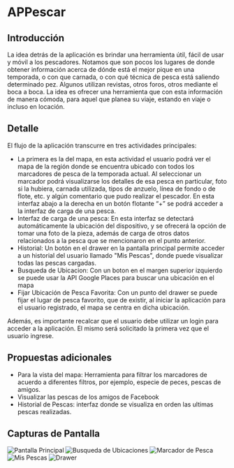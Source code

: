 # APPescar
## Introducción
La idea detrás de la aplicación es brindar una herramienta útil, fácil de usar y móvil a los pescadores.
Notamos que son pocos los lugares de donde obtener información acerca de dónde está el mejor pique en una temporada, o con que carnada, o con qué técnica de pesca está saliendo determinado pez.
Algunos utilizan revistas, otros foros, otros mediante el boca a boca. La idea es ofrecer una herramienta que con esta información de manera cómoda, para aquel que planea su viaje, estando en viaje o incluso en locación.

## Detalle
El flujo de la aplicación transcurre en tres actividades principales:
- La primera es la del mapa, en esta actividad el usuario podrá ver el mapa de la región donde se encuentra ubicado con todos los marcadores de pesca de la temporada actual. Al seleccionar un marcador podrá visualizarse los detalles de esa pesca en particular, foto si la hubiera, carnada utilizada, tipos de anzuelo, línea de fondo o de flote, etc. y algún comentario que pudo realizar el pescador. En esta interfaz abajo a la derecha en un botón flotante “+” se podrá acceder a la interfaz de carga de una pesca.
- Interfaz de carga de una pesca: En esta interfaz se detectará automáticamente la ubicación del dispositivo, y se ofrecerá la opción de tomar una foto de la pieza, además de carga de otros datos relacionados a la pesca que se mencionaron en el punto anterior.
- Historial: Un botón en el drawer en la pantalla principal permite acceder a un historial del usuario llamado "Mis Pescas", donde puede visualizar todas las pescas cargadas.
- Busqueda de Ubicacion: Con un boton en el margen superior izquierdo se puede usar la API Google Places para buscar una ubicación en el mapa
- Fijar Ubicación de Pesca Favorita: Con un punto del drawer se puede fijar el lugar de pesca favorito, que de existir, al iniciar la aplicación para el usuario registrado, el mapa se centra en dicha ubicación.

Además, es importante recalcar que el usuario debe utilizar un login para acceder a la aplicación. El mismo será solicitado la primera vez que el usuario ingrese.

## Propuestas adicionales
- Para la vista del mapa:  Herramienta para filtrar los marcadores de acuerdo a diferentes filtros, por ejemplo, especie de peces, pescas de amigos.
- Visualizar las pescas de los amigos de Facebook 
- Historial de Pescas: interfaz donde se visualiza en orden las ultimas pescas realizadas.

## Capturas de Pantalla

![Pantalla Principal](https://github.com/UTN-FRBA-Mobile/APPescar/blob/master/screenshots/principal.png?raw=true)
![Busqueda de Ubicaciones](https://github.com/UTN-FRBA-Mobile/APPescar/blob/master/screenshots/busqueda.png?raw=true)
![Marcador de Pesca](https://github.com/UTN-FRBA-Mobile/APPescar/blob/master/screenshots/marcador.png?raw=true)
![Mis Pescas](https://github.com/UTN-FRBA-Mobile/APPescar/blob/master/screenshots/mispescas.png?raw=true)
![Drawer](https://github.com/UTN-FRBA-Mobile/APPescar/blob/master/screenshots/drawer.png?raw=true)
